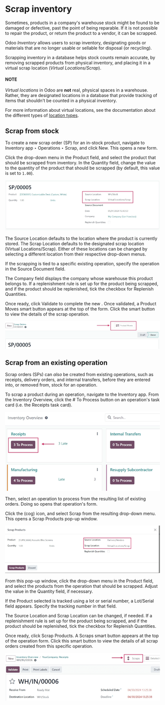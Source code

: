 # Scrap inventory

Sometimes, products in a company's warehouse stock might be found to be damaged or defective, past
the point of being reparable. If it is not possible to repair the product, or return the product to
a vendor, it can be scrapped.

Odoo *Inventory* allows users to scrap inventory, designating goods or materials that are no longer
usable or sellable for disposal (or recycling).

Scrapping inventory in a database helps stock counts remain accurate, by removing scrapped products
from physical inventory, and placing it in a virtual scrap location (*Virtual Locations/Scrap*).

#### NOTE
*Virtual locations* in Odoo are **not** real, physical spaces in a warehouse. Rather, they are
designated locations in a database that provide tracking of items that shouldn't be counted in a
physical inventory.

For more information about virtual locations, see the documentation about the different types of
[location types](../inventory_management.md#inventory-warehouses-storage-location-type).

## Scrap from stock

To create a new scrap order (SP) for an in-stock product, navigate to Inventory app
‣ Operations ‣ Scrap, and click New. This opens a new  form.

Click the drop-down menu in the Product field, and select the product that should be
scrapped from inventory. In the Quantity field, change the value to the quantity of the
product that should be scrapped (by default, this value is set to `1.00`).

![Filled out new scrap order form with product details.](../../../../../_images/scrap-inventory-new-scrap-order.png)

The Source Location defaults to the location where the product is currently stored. The
Scrap Location defaults to the designated scrap location (Virtual
Locations/Scrap). Either of these locations can be changed by selecting a different location from
their respective drop-down menus.

If the scrapping is tied to a specific existing operation, specify the operation in the
Source Document field.

The Company field displays the company whose warehouse this product belongs to. If a
replenishment rule is set up for the product being scrapped, and if the product should be
replenished, tick the checkbox for Replenish Quantities.

Once ready, click Validate to complete the new . Once validated, a
Product Moves smart button appears at the top of the form. Click the smart button to
view the details of the scrap operation.

![Product Moves smart button on new scrap order form.](../../../../../_images/scrap-inventory-product-moves-button.png)

## Scrap from an existing operation

Scrap orders (SPs) can *also* be created from existing operations, such as receipts, delivery
orders, and internal transfers, before they are entered into, or removed from, stock for an
operation.

To scrap a product during an operation, navigate to the Inventory app. From the
Inventory Overview, click the # To Process button on an operation's task
card (i.e. the Receipts task card).

![# To Process button on Receipts task card on Inventory Overview page.](../../../../../_images/scrap-inventory-receipts-task-card.png)

Then, select an operation to process from the resulting list of existing orders. Doing so opens that
operation's form.

Click the <i class="fa fa-cog"></i> (cog) icon, and select Scrap from the resulting
drop-down menu. This opens a Scrap Products pop-up window.

![Scrap Products pop-up window on operation form.](../../../../../_images/scrap-inventory-popup-window.png)

From this pop-up window, click the drop-down menu in the Product field, and select the
products from the operation that should be scrapped. Adjust the value in the Quantity
field, if necessary.

If the Product selected is tracked using a lot or serial number, a
Lot/Serial field appears. Specify the tracking number in that field.

The Source Location and Scrap Location can be changed, if needed. If a
replenishment rule is set up for the product being scrapped, and if the product should be
replenished, tick the checkbox for Replenish Quantities.

Once ready, click Scrap Products. A Scraps smart button appears at the top
of the operation form. Click this smart button to view the details of all scrap orders created from
this specific operation.

![Scraps smart button showing all scrap orders from operation.](../../../../../_images/scrap-inventory-scraps-smart-button.png)
